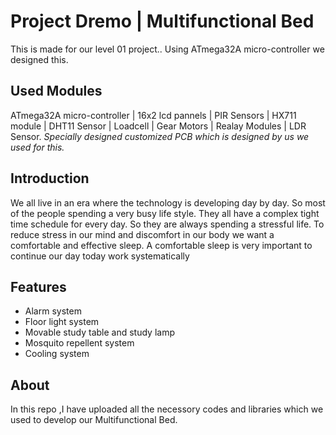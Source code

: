 # Project Dremo | Multifunctional Bed
<p>This is made for our level 01 project.. Using ATmega32A micro-controller we designed this.</p> 

<h2>Used Modules</h2>
ATmega32A micro-controller | 16x2 lcd pannels | PIR Sensors | HX711 module | DHT11 Sensor | Loadcell | Gear Motors | Realay Modules | LDR Sensor.
<i>Specially designed customized PCB which is designed by us we used for this.</i>
<br>

<h2>Introduction</h2>
<p>We all live in an era where the technology is developing day by day. So most of the people spending a very busy life style. They all have a complex tight time schedule for every day. So they are always spending a stressful life.  To reduce stress in our mind and discomfort in our body we want a comfortable and effective sleep. A comfortable sleep is very important to continue our day today work systematically </p>

<h2>Features</h2>
 <ul> 
  <li>Alarm system</li>
  <li>Floor light system</li>
  <li>Movable study table and study lamp</li>
  <li>Mosquito repellent system</li>
  <li>Cooling system</li>
</ul>


<h2>About</h2>
<p>In this repo ,I have uploaded all the necessory codes and libraries which we used to develop our Multifunctional Bed.</p>
